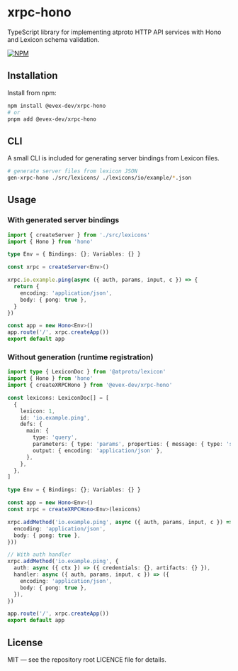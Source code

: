 # xrpc-hono

TypeScript library for implementing atproto HTTP API services with Hono and Lexicon schema validation.

[![NPM](https://img.shields.io/npm/v/@evex-dev/xrpc-hono)](https://www.npmjs.com/package/@evex-dev/xrpc-hono)

## Installation

Install from npm:

```sh
npm install @evex-dev/xrpc-hono
# or
pnpm add @evex-dev/xrpc-hono
```

## CLI

A small CLI is included for generating server bindings from Lexicon files.

```sh
# generate server files from lexicon JSON
gen-xrpc-hono ./src/lexicons/ ./lexicons/io/example/*.json
```

## Usage

### With generated server bindings

```ts
import { createServer } from './src/lexicons'
import { Hono } from 'hono'

type Env = { Bindings: {}; Variables: {} }

const xrpc = createServer<Env>()

xrpc.io.example.ping(async ({ auth, params, input, c }) => {
  return {
    encoding: 'application/json',
    body: { pong: true },
  }
})

const app = new Hono<Env>()
app.route('/', xrpc.createApp())
export default app
```

### Without generation (runtime registration)

```ts
import type { LexiconDoc } from '@atproto/lexicon'
import { Hono } from 'hono'
import { createXRPCHono } from '@evex-dev/xrpc-hono'

const lexicons: LexiconDoc[] = [
  {
    lexicon: 1,
    id: 'io.example.ping',
    defs: {
      main: {
        type: 'query',
        parameters: { type: 'params', properties: { message: { type: 'string' } } },
        output: { encoding: 'application/json' },
      },
    },
  },
]

type Env = { Bindings: {}; Variables: {} }

const app = new Hono<Env>()
const xrpc = createXRPCHono<Env>(lexicons)

xrpc.addMethod('io.example.ping', async ({ auth, params, input, c }) => ({
  encoding: 'application/json',
  body: { pong: true },
}))

// With auth handler
xrpc.addMethod('io.example.ping', {
  auth: async ({ ctx }) => ({ credentials: {}, artifacts: {} }),
  handler: async ({ auth, params, input, c }) => ({
    encoding: 'application/json',
    body: { pong: true },
  }),
})

app.route('/', xrpc.createApp())
export default app
```

## License

MIT — see the repository root LICENCE file for details.